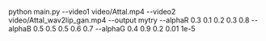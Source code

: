 python main.py --video1 video/Attal.mp4 --video2 video/Attal_wav2lip_gan.mp4 --output mytry --alphaR 0.3 0.1 0.2 0.3 0.8 --alphaB 0.5 0.5 0.5 0.6 0.7 --alphaG  0.4 0.9 0.2 0.01 1e-5
